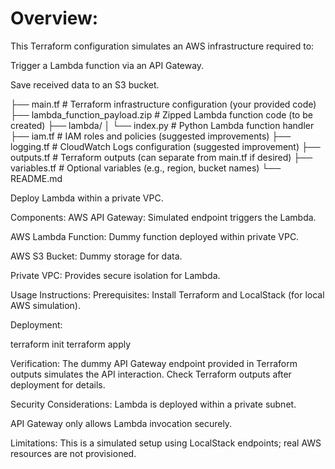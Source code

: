 # Overview:
This Terraform configuration simulates an AWS infrastructure required to:

Trigger a Lambda function via an API Gateway.

Save received data to an S3 bucket.

├── main.tf                       # Terraform infrastructure configuration (your provided code)
├── lambda_function_payload.zip   # Zipped Lambda function code (to be created)
├── lambda/
│   └── index.py                  # Python Lambda function handler
├── iam.tf                        # IAM roles and policies (suggested improvements)
├── logging.tf                    # CloudWatch Logs configuration (suggested improvement)
├── outputs.tf                    # Terraform outputs (can separate from main.tf if desired)
├── variables.tf                  # Optional variables (e.g., region, bucket names)
└── README.md       

Deploy Lambda within a private VPC.

Components:
AWS API Gateway: Simulated endpoint triggers the Lambda.

AWS Lambda Function: Dummy function deployed within private VPC.

AWS S3 Bucket: Dummy storage for data.

Private VPC: Provides secure isolation for Lambda.

Usage Instructions:
Prerequisites: Install Terraform and LocalStack (for local AWS simulation).

Deployment:

terraform init
terraform apply

Verification:
The dummy API Gateway endpoint provided in Terraform outputs simulates the API interaction. Check Terraform outputs after deployment for details.

Security Considerations:
Lambda is deployed within a private subnet.

API Gateway only allows Lambda invocation securely.

Limitations:
This is a simulated setup using LocalStack endpoints; real AWS resources are not provisioned.

